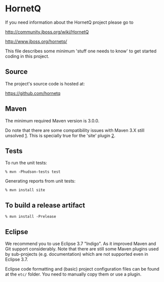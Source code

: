 # HornetQ

If you need information about the HornetQ project please go to

http://community.jboss.org/wiki/HornetQ

http://www.jboss.org/hornetq/

This file describes some minimum 'stuff one needs to know' to get
started coding in this project.

## Source

The project's source code is hosted at:

https://github.com/hornetq

## Maven

The minimum required Maven version is 3.0.0.

Do note that there are some compatibility issues with Maven 3.X still
unsolved [1]. This is specially true for the 'site' plugin [2].

[1]: <https://cwiki.apache.org/MAVEN/maven-3x-compatibility-notes.html>
[2]: <https://cwiki.apache.org/MAVEN/maven-3x-and-site-plugin.html>

## Tests

To run the unit tests:

```% mvn -Phudson-tests test```

Generating reports from unit tests:

```% mvn install site```

## To build a release artifact

```% mvn install -Prelease```

## Eclipse

We recommend you to use Eclipse 3.7 "Indigo". As it improved Maven and
Git support considerably. Note that there are still some Maven plugins
used by sub-projects (e.g. documentation) which are not supported even
in Eclipse 3.7.

Eclipse code formatting and (basic) project configuration files can be
found at the ```etc/``` folder. You need to manually copy them or use
a plugin.
